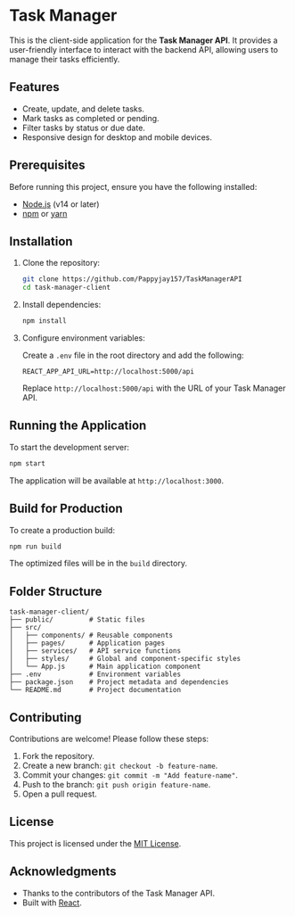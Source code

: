 # Task Manager

This is the client-side application for the **Task Manager API**. It provides a user-friendly interface to interact with the backend API, allowing users to manage their tasks efficiently.

## Features

- Create, update, and delete tasks.
- Mark tasks as completed or pending.
- Filter tasks by status or due date.
- Responsive design for desktop and mobile devices.

## Prerequisites

Before running this project, ensure you have the following installed:

- [Node.js](https://nodejs.org/) (v14 or later)
- [npm](https://www.npmjs.com/) or [yarn](https://yarnpkg.com/)

## Installation

1. Clone the repository:

    ```bash
    git clone https://github.com/Pappyjay157/TaskManagerAPI
    cd task-manager-client
    ```

2. Install dependencies:

    ```bash
    npm install
    ```

3. Configure environment variables:

    Create a `.env` file in the root directory and add the following:

    ```env
    REACT_APP_API_URL=http://localhost:5000/api
    ```

    Replace `http://localhost:5000/api` with the URL of your Task Manager API.

## Running the Application

To start the development server:

```bash
npm start
```

The application will be available at `http://localhost:3000`.

## Build for Production

To create a production build:

```bash
npm run build
```

The optimized files will be in the `build` directory.

## Folder Structure

```
task-manager-client/
├── public/         # Static files
├── src/
│   ├── components/ # Reusable components
│   ├── pages/      # Application pages
│   ├── services/   # API service functions
│   ├── styles/     # Global and component-specific styles
│   └── App.js      # Main application component
├── .env            # Environment variables
├── package.json    # Project metadata and dependencies
└── README.md       # Project documentation
```

## Contributing

Contributions are welcome! Please follow these steps:

1. Fork the repository.
2. Create a new branch: `git checkout -b feature-name`.
3. Commit your changes: `git commit -m "Add feature-name"`.
4. Push to the branch: `git push origin feature-name`.
5. Open a pull request.

## License

This project is licensed under the [MIT License](LICENSE).

## Acknowledgments

- Thanks to the contributors of the Task Manager API.
- Built with [React](https://reactjs.org/).
